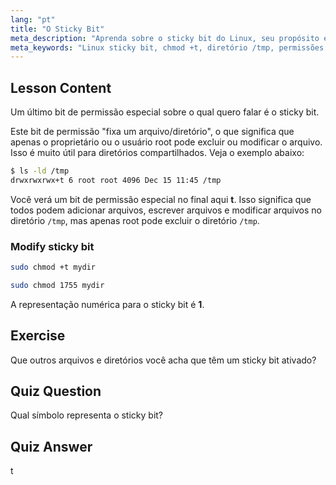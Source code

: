 ```yaml
---
lang: "pt"
title: "O Sticky Bit"
meta_description: "Aprenda sobre o sticky bit do Linux, seu propósito em diretórios compartilhados como /tmp, e como configurá-lo usando chmod. Entenda esta permissão de arquivo chave!"
meta_keywords: "Linux sticky bit, chmod +t, diretório /tmp, permissões Linux, segurança de arquivos, tutorial Linux, Linux para iniciantes"
---
```


## Lesson Content

Um último bit de permissão especial sobre o qual quero falar é o sticky bit.

Este bit de permissão "fixa um arquivo/diretório", o que significa que apenas o proprietário ou o usuário root pode excluir ou modificar o arquivo. Isso é muito útil para diretórios compartilhados. Veja o exemplo abaixo:

```bash
$ ls -ld /tmp
drwxrwxrwx+t 6 root root 4096 Dec 15 11:45 /tmp
```

Você verá um bit de permissão especial no final aqui **t**. Isso significa que todos podem adicionar arquivos, escrever arquivos e modificar arquivos no diretório `/tmp`, mas apenas root pode excluir o diretório `/tmp`.

### Modify sticky bit

```bash
sudo chmod +t mydir

sudo chmod 1755 mydir
```

A representação numérica para o sticky bit é **1**.

## Exercise

Que outros arquivos e diretórios você acha que têm um sticky bit ativado?

## Quiz Question

Qual símbolo representa o sticky bit?

## Quiz Answer

t
